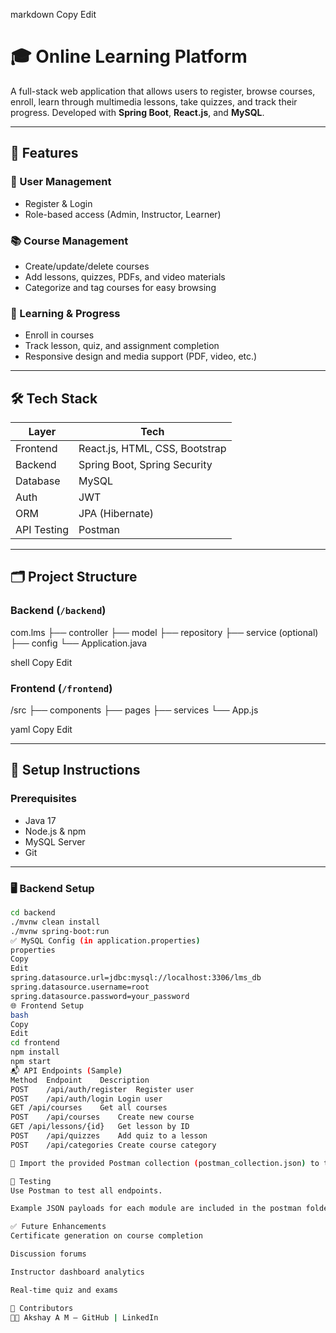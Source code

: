 
markdown
Copy
Edit
# 🎓 Online Learning Platform

A full-stack web application that allows users to register, browse courses, enroll, learn through multimedia lessons, take quizzes, and track their progress. Developed with **Spring Boot**, **React.js**, and **MySQL**.

---

## 🚀 Features

### 🔐 User Management
- Register & Login 
- Role-based access (Admin, Instructor, Learner)

### 📚 Course Management
- Create/update/delete courses
- Add lessons, quizzes, PDFs, and video materials
- Categorize and tag courses for easy browsing

### 📖 Learning & Progress
- Enroll in courses
- Track lesson, quiz, and assignment completion
- Responsive design and media support (PDF, video, etc.)

---

## 🛠 Tech Stack

| Layer      | Tech                        |
|------------|-----------------------------|
| Frontend   | React.js, HTML, CSS, Bootstrap |
| Backend    | Spring Boot, Spring Security |
| Database   | MySQL                       |
| Auth       | JWT |
| ORM        | JPA (Hibernate)             |
| API Testing| Postman                     |

---

## 🗂️ Project Structure

### Backend (`/backend`)
com.lms
├── controller
├── model
├── repository
├── service (optional)
├── config
└── Application.java

shell
Copy
Edit

### Frontend (`/frontend`)
/src
├── components
├── pages
├── services
└── App.js

yaml
Copy
Edit

---

## 🔧 Setup Instructions

### Prerequisites
- Java 17
- Node.js & npm
- MySQL Server
- Git

---

### 🖥️ Backend Setup

```bash
cd backend
./mvnw clean install
./mvnw spring-boot:run
✅ MySQL Config (in application.properties)
properties
Copy
Edit
spring.datasource.url=jdbc:mysql://localhost:3306/lms_db
spring.datasource.username=root
spring.datasource.password=your_password
🌐 Frontend Setup
bash
Copy
Edit
cd frontend
npm install
npm start
📬 API Endpoints (Sample)
Method	Endpoint	Description
POST	/api/auth/register	Register user
POST	/api/auth/login	Login user
GET	/api/courses	Get all courses
POST	/api/courses	Create new course
GET	/api/lessons/{id}	Get lesson by ID
POST	/api/quizzes	Add quiz to a lesson
POST	/api/categories	Create course category

📘 Import the provided Postman collection (postman_collection.json) to test all APIs.

🧪 Testing
Use Postman to test all endpoints.

Example JSON payloads for each module are included in the postman folder.

✅ Future Enhancements
Certificate generation on course completion

Discussion forums

Instructor dashboard analytics

Real-time quiz and exams

🤝 Contributors
👨‍💻 Akshay A M — GitHub | LinkedIn
